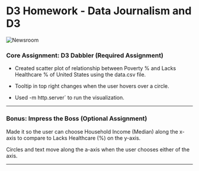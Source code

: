 # D3 Homework - Data Journalism and D3

![Newsroom](https://media.giphy.com/media/v2xIous7mnEYg/giphy.gif)

### Core Assignment: D3 Dabbler (Required Assignment)

* Created scatter plot of relationship between Poverty % and Lacks Healthcare % of United States using the data.csv file.

* Tooltip in top right changes when the user hovers over a circle.

* Used -m http.server` to run the visualization.

- - -

### Bonus: Impress the Boss (Optional Assignment)

Made it so the user can choose Household Income (Median) along the x-axis to compare to Lacks Healthcare (%) on the y-axis. 

Circles and text move along the a-axis when the user chooses either of the axis. 


- - -

